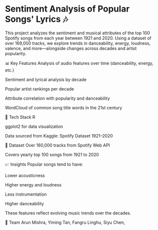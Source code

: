 # Sentiment Analysis of Popular Songs' Lyrics 🎶
This project analyzes the sentiment and musical attributes of the top 100 Spotify songs from each year between 1921 and 2020. Using a dataset of over 169,000 tracks, we explore trends in danceability, energy, loudness, valence, and more—alongside changes across decades and artist popularity.

📊 Key Features
Analysis of audio features over time (danceability, energy, etc.)

Sentiment and lyrical analysis by decade

Popular artist rankings per decade

Attribute correlation with popularity and danceability

WordCloud of common song title words in the 21st century

🧰 Tech Stack
R

ggplot2 for data visualization

Data sourced from Kaggle: Spotify Dataset 1921–2020

📂 Dataset
Over 160,000 tracks from Spotify Web API

Covers yearly top 100 songs from 1921 to 2020

📈 Insights
Popular songs tend to have:

Lower acousticness

Higher energy and loudness

Less instrumentation

Higher danceability

These features reflect evolving music trends over the decades.

👥 Team
Arun Mishra, Yiming Tan, Fangru Linghu, Siyu Chen,
